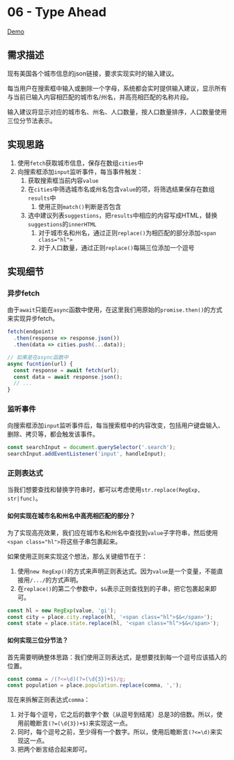 # 06 - Type Ahead

[Demo](https://shanq21.github.io/My-JavaScript30/06/index.html)



## 需求描述

现有美国各个城市信息的json链接，要求实现实时的输入建议。

每当用户在搜索框中输入或删除一个字母，系统都会实时提供输入建议，显示所有与当前已输入内容相匹配的城市名/州名，并高亮相匹配的名称片段。

输入建议将显示对应的城市名、州名、人口数量，按人口数量排序，人口数量使用三位分节法表示。



## 实现思路

1. 使用`fetch`获取城市信息，保存在数组`cities`中
2. 向搜索框添加`input`监听事件，每当事件触发：
   1. 获取搜索框当前内容`value`
   2. 在`cities`中筛选城市名或州名包含`value`的项，将筛选结果保存在数组`results`中
      1. 使用正则`match()`判断是否包含
   3. 选中建议列表`suggestions`，把`results`中相应的内容写成HTML，替换`suggestions`的`innerHTML`
      1. 对于城市名和州名，通过正则`replace()`为相匹配的部分添加`<span class="hl">`
      2. 对于人口数量，通过正则`replace()`每隔三位添加一个逗号



## 实现细节

### 异步fetch

由于`await`只能在`async`函数中使用，在这里我们用原始的`promise.then()`的方式来实现异步fetch。

```js
fetch(endpoint)
  .then(response => response.json())
  .then(data => cities.push(...data));

// 如果是在async函数中
async fucntion(url) {
  const response = await fetch(url);
  const data = await response.json();
  // ...
}
```



### 监听事件

向搜索框添加`input`监听事件后，每当搜索框中的内容改变，包括用户键盘输入、删除、拷贝等，都会触发该事件。

```js
const searchInput = document.querySelector('.search');
searchInput.addEventListener('input', handleInput);
```



### 正则表达式

当我们想要查找和替换字符串时，都可以考虑使用`str.replace(RegExp, str|func)`。



#### 如何实现在城市名和州名中高亮相匹配的部分？

为了实现高亮效果，我们应在城市名和州名中查找到`value`子字符串，然后使用`<span class="hl">`将这些子串包裹起来。

如果使用正则来实现这个想法，那么关键细节在于：

1. 使用`new RegExp()`的方式来声明正则表达式。因为`value`是一个变量，不能直接用`/.../`的方式声明。
2. 在`replace()`的第二个参数中，`$&`表示正则查找到的子串，把它包裹起来即可。

```js
const hl = new RegExp(value, 'gi');
const city = place.city.replace(hl, '<span class="hl">$&</span>');
const state = place.state.replace(hl, '<span class="hl">$&</span>');
```



#### 如何实现三位分节法？

首先需要明确整体思路：我们使用正则表达式，是想要找到每一个逗号应该插入的位置。

```js
const comma = /(?<=\d)(?=(\d{3})+$)/g;
const population = place.population.replace(comma, ',');
```

现在来拆解正则表达式`comma`：

1. 对于每个逗号，它之后的数字个数（从逗号到结尾）总是3的倍数。所以，使用前瞻断言`(?=(\d{3})+$)`来实现这一点。
2. 同时，每个逗号之前，至少得有一个数字。所以，使用后瞻断言`(?<=\d)`来实现这一点。
3. 把两个断言结合起来即可。



